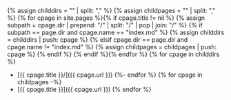 {% assign childdirs = "" | split: "," %}
{% assign childpages = "" | split: "," %}
{% for cpage in site.pages %}{% if cpage.title != nil %}
    {% assign subpath = cpage.dir | prepend: "/" | split: "/" | pop | join: "/" %}
    {% if subpath == page.dir and cpage.name == "index.md" %}
        {% assign childdirs = childdirs | push: cpage %}
    {% elsif cpage.dir == page.dir and cpage.name != "index.md" %}
        {% assign childpages = childpages | push: cpage %}
    {% endif %}
{% endif %}{% endfor %}
{% for cpage in childdirs %}
* [{{ cpage.title }}/]({{ cpage.url }})
{%- endfor %}
{% for cpage in childpages -%}
* [{{ cpage.title }}]({{ cpage.url }})
{% endfor %}
